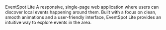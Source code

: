 EventSpot Lite
A responsive, single-page web application where users can discover local events happening around them. Built with a focus on clean, smooth animations and a user-friendly interface, EventSpot Lite provides an intuitive way to explore events in the area.
